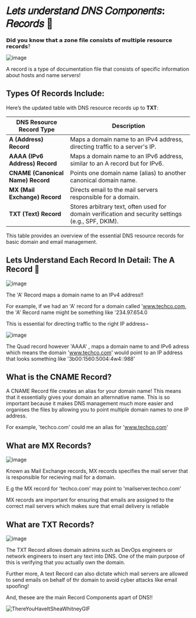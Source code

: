 # 𝐿𝑒𝑡𝑠 𝑢𝑛𝑑𝑒𝑟𝑠𝑡𝑎𝑛𝑑 𝐷𝑁𝑆 𝐶𝑜𝑚𝑝𝑜𝑛𝑒𝑛𝑡𝑠: 𝑅𝑒𝑐𝑜𝑟𝑑𝑠 🚀

𝗗𝗶𝗱 𝘆𝗼𝘂 𝗸𝗻𝗼𝘄 𝘁𝗵𝗮𝘁 𝗮 𝘇𝗼𝗻𝗲 𝗳𝗶𝗹𝗲 𝗰𝗼𝗻𝘀𝗶𝘀𝘁𝘀 𝗼𝗳 𝗺𝘂𝗹𝘁𝗶𝗽𝗹𝗲 𝗿𝗲𝘀𝗼𝘂𝗿𝗰𝗲 𝗿𝗲𝗰𝗼𝗿𝗱𝘀?

![image](https://github.com/user-attachments/assets/f2273d8d-16ac-4a6e-93cb-3b50530bb93a)

A record is a type of documentation file that consists of specific information about hosts and name servers!

## Types Of Records Include: 

Here’s the updated table with DNS resource records up to **TXT**:

| **DNS Resource Record Type** | **Description**                                                                 |
|------------------------------|---------------------------------------------------------------------------------|
| **A (Address) Record**        | Maps a domain name to an IPv4 address, directing traffic to a server's IP.      |
| **AAAA (IPv6 Address) Record**| Maps a domain name to an IPv6 address, similar to an A record but for IPv6.     |
| **CNAME (Canonical Name) Record** | Points one domain name (alias) to another canonical domain name.              |
| **MX (Mail Exchange) Record** | Directs email to the mail servers responsible for a domain.                     |
| **TXT (Text) Record**         | Stores arbitrary text, often used for domain verification and security settings (e.g., SPF, DKIM). |

This table provides an overview of the essential DNS resource records for basic domain and email management.

## Lets Understand Each Record In Detail: The A Record 🔎
![image](https://github.com/user-attachments/assets/7789d1cc-85b0-4ed1-8749-e3ef0f4a93d0)

The 'A' Record maps a domain name to an IPv4 address!! 

For example, if we had an 'A' record for a domain called 'www.techco.com, the 'A' Record name might be something like '234.97.654.0                          

This is essential for directing traffic to the right IP address¬

![image](https://github.com/user-attachments/assets/3c4953ef-836c-4d8a-a857-cbe727c59815)

The Quad record however 'AAAA' , maps a domain name to and IPv6 adress which means the domain 'www.techco.com' would point to an IP address that looks something like '3b00:1560:5004:4w4::988'

## What is the CNAME Record?
A CNAME Record file creates an alias for your domain name! This means that it essentially gives your domain an alternnative name. This is so important because it makes DNS management much more easier and organises the files by allowing you to point multiple domain names to one IP address.

For example, 'techco.com' could me an alias for 'www.techco.com'

## What are MX Records?

![image](https://github.com/user-attachments/assets/fdad9b14-173d-4d61-a881-6bc0be5513f4)

Known as Mail Exchange records, MX records specifies the mail server that is responsible for recieving mail for a domain.

E.g the MX record for 'techco.com' may point to 'mailserver.techco.com' 

MX records are important for ensuring that emails are assigned to the correct mail servers which makes sure that email delivery is reliable

## What are TXT Records?

![image](https://github.com/user-attachments/assets/cad5917e-eec7-4bf3-81bb-3bca1b60859b)

The TXT Record allows domain admins such as DevOps engineers or network engineers to insert any text into DNS. One of the main purpose of this is verifying that you actually own the domain.

Further more, A text Record can also dictate which mail servers are allowed to send emails on behalf of thr domain to avoid cyber attacks like email spoofing!

And, thesee are the main Record Components apart of DNS!!

![ThereYouHaveItSheaWhitneyGIF](https://github.com/user-attachments/assets/5244c1fc-cc95-4123-90b7-ad401856dce0)
